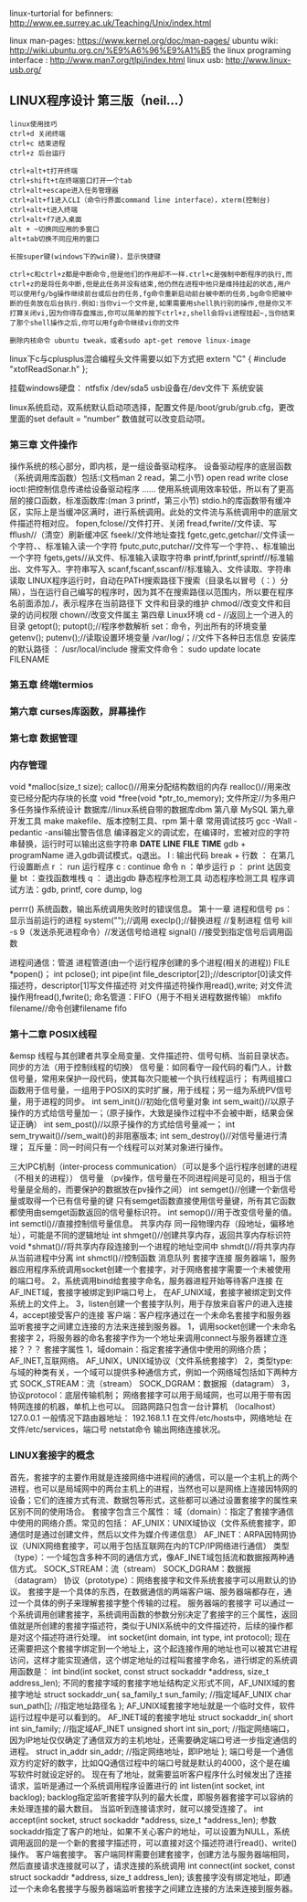 

linux-turtorial for befinners: http://www.ee.surrey.ac.uk/Teaching/Unix/index.html

linux man-pages:  https://www.kernel.org/doc/man-pages/
ubuntu wiki:      http://wiki.ubuntu.org.cn/%E9%A6%96%E9%A1%B5
the linux programing interface :  http://www.man7.org/tlpi/index.html
linux usb: http://www.linux-usb.org/
## LINUX程序设计 第三版（neil...）
```
linux使用技巧
ctrl+d 关闭终端
ctrl+c 结束进程
ctrl+z 后台运行

ctrl+alt+t打开终端
ctrl+shift+t在终端窗口打开一个tab
ctrl+alt+escape进入任务管理器
ctrl+alt+f1进入CLI（命令行界面command line interface），xterm(控制台)
ctrl+alt+t进入终端
ctrl+alt+f7进入桌面
alt + ~切换同应用的多窗口
alt+tab切换不同应用的窗口

长按super键(windows下的win键)，显示快捷键

ctrl+c和ctrl+z都是中断命令,但是他们的作用却不一样.ctrl+c是强制中断程序的执行,而ctrl+z的是将任务中断,但是此任务并没有结束,他仍然在进程中他只是维持挂起的状态,用户可以使用fg/bg操作继续前台或后台的任务,fg命令重新启动前台被中断的任务,bg命令把被中断的任务放在后台执行.例如:当你vi一个文件是,如果需要用shell执行别的操作,但是你又不打算关闭vi,因为你得存盘推出,你可以简单的按下ctrl+z,shell会将vi进程挂起~,当你结束了那个shell操作之后,你可以用fg命令继续vi你的文件

删除内核命令 ubuntu tweak，或者sudo apt-get remove linux-image
```
linux下c与cplusplus混合编程头文件需要以如下方式把
extern "C"
{
     #include "xtofReadSonar.h"
};

挂载windows硬盘： ntfsfix /dev/sda5
usb设备在/dev文件下
系统安装

linux系统启动，双系统默认启动项选择，配置文件是/boot/grub/grub.cfg，更改里面的set default = “number” 数值就可以改变启动项。

### 第三章 文件操作
操作系统的核心部分，即内核，是一组设备驱动程序。
设备驱动程序的底层函数（系统调用库函数）包括:(文档man 2 read，第二小节)
     open
     read
     write
     close
     ioctl:把控制信息传递给设备驱动程序
     ……
使用系统调用效率较低，所以有了更高层的接口函数，标准函数库:(man 3 printf，第三小节)
     stdio.h的库函数带有缓冲区，实际上是当缓冲区满时，进行系统调用。此处的文件流与系统调用中的底层文件描述符相对应。
     fopen,fclose//文件打开、关闭
     fread,fwrite//文件读、写
     fflush//（清空）刷新缓冲区
     fseek//文件地址查找
     fgetc,getc,getchar//文件读一个字符、、标准输入读一个字符
     fputc,putc,putchar//文件写一个字符、、标准输出一个字符
     fgets,gets//从文件、标准输入读取字符串
     printf,fprintf,sprintf//标准输出、文件写入、字符串写入
     scanf,fscanf,sscanf//标准输入、文件读取、字符串读取
LINUX程序运行时，自动在PATH搜索路径下搜索（目录名以冒号（：）分隔），当在运行自己编写的程序时，因为其不在搜索路径以范围内，所以要在程序名前面添加./，表示程序在当前路径下
文件和目录的维护
chmod//改变文件和目录的访问权限
chown//改变文件属主
第四章 Linux环境
cd -  //返回上一个进入的目录
getopt(); putopt();//程序参数解析
set：命令，列出所有的环境变量
getenv(); putenv();//读取设置环境变量
/var/log/；//文件下各种日志信息
安装库的默认路径 ： /usr/local/include
搜索文件命令： sudo update
                         locate FILENAME

### 第五章 终端termios
### 第六章 curses库函数，屏幕操作
### 第七章 数据管理
### 内存管理
void *malloc(size_t size);
calloc()//用来分配结构数组的内存
realloc()//用来改变已经分配内存块的长度
void *free(void *ptr_to_memory);
文件所定//为多用户多任务操作系统设计
数据库//linux系统自带的数据库dbm
第八章 MySQL
第九章 开发工具
make makefile、版本控制工具、rpm
第十章 常用调试技巧
gcc -Wall -pedantic -ansi输出警告信息
编译器定义的调试宏，在编译时，宏被对应的字符串替换，运行时可以输出这些字符串
__DATE__
__LINE__
__FILE__
__TIME__
gdb + programName 进入gdb调试模式，q退出。
l : 输出代码
break + 行数 ： 在第几行设置断点
r ： run 运行程序
c  : continue 命令
n ：单步运行
p ： print 达因变量
bt ：查找函数堆栈
q ： 退出gdb
静态程序检测工具
动态程序检测工具
程序调试方法：gdb, printf, core dump, log

perrr() 系统函数，输出系统调用失败时的错误信息。
第十一章 进程和信号
ps： 显示当前运行的进程
system("");//调用
execlp();//替换进程
//复制进程
信号
kill -s 9（发送杀死进程命令）//发送信号给进程
signal() //接受到指定信号后调用函数

进程间通信：管道
进程管道(由一个运行程序创建的多个进程(相关的进程))
FILE *popen()；
int pclose();
int pipe(int file_descriptor[2]);//descriptor[0]读文件描述符，descriptor[1]写文件描述符
对文件描述符操作用read(),write;
对文件流操作用fread(),fwrite();
命名管道：FIFO（用于不相关进程数据传输）
mkfifo filename//命令创建filename fifo
### 第十二章 POSIX线程
&emsp 线程与其创建者共享全局变量、文件描述符、信号句柄、当前目录状态。
同步的方法（用于控制线程的切换）
     信号量：如同看守一段代码的看门人，计数信号量，常用来保护一段代码，使其每次只能被一个执行线程运行；
         有两组接口函数用于信号量，一组用于POSIX的实时扩展，用于线程；另一组为系统PV信号量，用于进程的同步。
         int sem_init()//初始化信号量对象
         int sem_wait()//以原子操作的方式给信号量加一；（原子操作，大致是操作过程中不会被中断，结果会保证正确）
         int sem_post()//以原子操作的方式给信号量减一；
         int sem_trywait()//sem_wait()的非阻塞版本;
         int sem_destroy()//对信号量进行清理；
     互斥量：同一时间只有一个线程可以对某对象进行操作。

三大IPC机制（inter-process communication）（可以是多个运行程序创建的进程（不相关的进程））
信号量
（pv操作，信号量在不同进程间是可见的，相当于信号量是全局的，而要保护的数据放在pv操作之间）
int semget()//创建一个新信号量或取得一个已有信号量的键
只有semget函数直接使用信号量键，所有其它函数都使用由semget函数返回的信号量标识符。
int semop()//用于改变信号量的值。
int semctl()//直接控制信号量信息。
共享内存
同一段物理内存（段地址，偏移地址），可能是不同的逻辑地址
int shmget()//创建共享内存，返回共享内存标识符
void *shmat()//将共享内存段连接到一个进程的地址空间中
shmdt()//将共享内存从当前进程中分离
int shmctl()//控制函数
消息队列
套接字连接
服务器端
1，服务器应用程序系统调用socket创建一个套接字，对于网络套接字需要一个未被使用的端口号。
2，系统调用bind给套接字命名，服务器进程开始等待客户连接
     在AF_INET域，套接字被绑定到IP端口号上，
     在AF_UNIX域，套接字被绑定到文件系统上的文件上。
3，listen创建一个套接字队列，用于存放来自客户的进入连接
4，accept接受客户的连接
客户端：客户程序通过在一个未命名套接字和服务器监听套接字之间建立连接的方法来连接到服务器。
1，调用socket创建一个未命名套接字
2，将服务器的命名套接字作为一个地址来调用connect与服务器建立连接？？？
套接字属性
1，域domain：指定套接字通信中使用的网络介质；
AF_INET,互联网络。
AF_UNIX，UNIX域协议（文件系统套接字）
2，类型type:与域的种类有关，一个域可以提供多种通信方式，例如一个网络域包括如下两种方式
SOCK_STREAM：流（stream）
SOCK_DGRAM：数据报（datagram）
3，协议protocol：底层传输机制；
网络套接字可以用于局域网，也可以用于带有因特网连接的机器，单机上也可以。
回路网路只包含一台计算机 （localhost）127.0.0.1
一般情况下路由器地址： 192.168.1.1
在文件/etc/hosts中，网络地址
在文件/etc/services，端口号
netstat命令     输出网络连接状况。

### LINUX套接字的概念
首先，套接字的主要作用就是连接网络中进程间的通信，可以是一个主机上的两个进程，也可以是局域网中的两台主机上的进程，当然也可以是网络上连接因特网的设备；它们的连接方式有流、数据包等形式，这些都可以通过设置套接字的属性来区别不同的使用场合。
套接字包含三个属性：
     域（domain）：指定了套接字通信中使用的网络介质。常见的包括：
          AF_UNIX：UNIX域协议（文件系统套接字，即通信时是通过创建文件，然后以文件为媒介传递信息）
          AF_INET：ARPA因特网协议（UNIX网络套接字，可以用于包括互联网在内的TCP/IP网络进行通信）
     类型（type）：一个域包含多种不同的通信方式，像AF_INET域包括流和数据报两种通信方式。
SOCK_STREAM：流（stream）
SOCK_DGRAM：数据报（datagram）
     协议（prototype）：网络套接字和文件系统套接字可以用默认的协议。
套接字是一个具体的东西，在数据通信的两端客户端、服务器端都存在，通过一个具体的例子来理解套接字整个传输的过程。
服务器端的套接字
可以通过一个系统调用创建套接字，系统调用函数的参数分别决定了套接字的三个属性，返回值就是所创建的套接字描述符，类似于UNIX系统中的文件描述符，后续的操作都是对这个描述符进行处理。
int socket(int domain, int type, int protocol);
现在还需要把这个套接字绑定到一个地址上，这个起连接作用的地址也可以被其它进程访问，这样才能实现通信，这个绑定地址的过程叫套接字命名，进行绑定的系统调用函数是：
int bind(int socket, const struct sockaddr *address, size_t address_len);
不同的套接字域的套接字地址结构定义形式不同，AF_UNIX域的套接字地址
struct sockaddr_un{
     sa_family_t sun_family;   //指定域AF_UNIX
     char sun_path[];     //指定地址路径名
};
AF_UNIX域套接字地址就是一个临时文件，软件运行过程中是可以看到的。
AF_INET域的套接字地址
struct sockaddr_in{
     short int sin_family;     //指定域AF_INET
     unsigned short int sin_port; //指定网络端口，因为IP地址仅仅确定了通信双方的主机地址，还需要确定端口号进一步指定通信的进程。
     struct in_addr sin_addr; //指定网络地址，即IP地址
};
端口号是一个通信双方约定好的数字，比如QQ通信过程中的端口号就是默认的4000，这个是在编写软件时就设定好的。
现在有了地址，就需要监听客户程序什么时候发出了连接请求，监听是通过一个系统调用程序设置进行的
int listen(int socket, int backlog);
backlog指定监听套接字队列的最大长度，即服务器套接字可以容纳的未处理连接的最大数目。
当监听到连接请求时，就可以接受连接了。
int accept(int socket, struct sockaddr *address, size_t *address_len);
参数sockaddr指定了客户的地址，如果不关心客户的地址，可以设置为NULL，系统调用返回的是一个新的套接字描述符，可以直接对这个描述符进行read()、write()操作。
客户端套接字。
客户端同样需要创建套接字，创建方法与服务器端相同，然后直接请求连接就可以了，请求连接的系统调用
int connect(int socket, const struct sockaddr *address, size_t address_len);
该套接字没有绑定地址，即通过一个未命名套接字与服务器端监听套接字之间建立连接的方法来连接到服务器。

